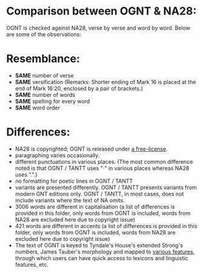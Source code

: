 # Comparison between OGNT & NA28:

OGNT is checked against NA28, verse by verse and word by word.  Below are some of the observations:

# Resemblance:
- <b>SAME</b> number of verse
- <b>SAME</b> versification (Remarks: Shorter ending of Mark 16 is placed at the end of Mark 16:20, enclosed by a pair of brackets.)
- <b>SAME</b> number of words
- <b>SAME</b> spelling for every word
- <b>SAME</b> word order

# Differences:
- NA28 is copyrighted; OGNT is released under <a href='https://github.com/eliranwong/OpenGNT#license'>a free-license</a>.
- paragraphing varies occasionally.
- different punctuations in various places.  (The most common difference noted is that OGNT / TANTT uses "·" in various places whereas NA28 uses ".".)
- no formatting for poetic lines in OGNT / TANTT
- variants are presented differently.  OGNT / TANTT presents variants from modern GNT editions only.  OGNT / TANTT, in most cases, does not include variants where the text of NA omits.
- 3006 words are different in capitalisation (a list of differences is provided in this folder, only words from OGNT is included, words from NA28 are excluded here due to copyright issue)
- 421 words are different in accents (a list of differences is provided in this folder, only words from OGNT is included, words from NA28 are excluded here due to copyright issue)
- The text of OGNT is keyed to Tyndale's House's extended Strong's numbers, James Tauber's morphology and mapped to <a href='https://github.com/eliranwong/OpenGNT#enhancement--forthcoming-additions'>various features</a>, through which users can have quick access to lexicons and linguistic features, etc.

